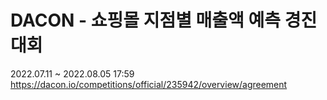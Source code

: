 # DACON - 쇼핑몰 지점별 매출액 예측 경진대회
2022.07.11 ~ 2022.08.05 17:59  
https://dacon.io/competitions/official/235942/overview/agreement
